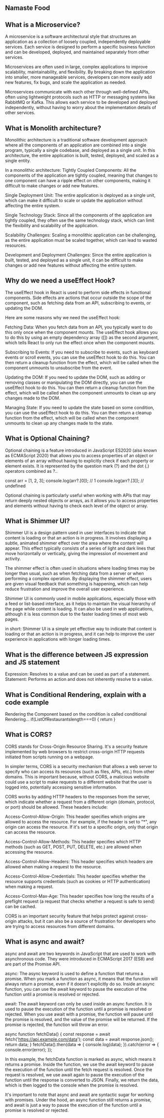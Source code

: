 ## Namaste Food


## What is a Microservice?
  
   A microservice is a software architectural style that structures an application as a collection of loosely coupled, independently deployable services. Each service is designed to perform a specific business function and can be developed, deployed, and maintained separately from other services.

   Microservices are often used in large, complex applications to improve scalability, maintainability, and flexibility. By breaking down the application into smaller, more manageable services, developers can more easily add new features, fix bugs, and scale the application as needed.

   Microservices communicate with each other through well-defined APIs, often using lightweight protocols such as HTTP or messaging systems like RabbitMQ or Kafka. This allows each service to be developed and deployed independently, without having to worry about the implementation details of other services.
  


## What is Monolith architecture?

  
   Monolithic architecture is a traditional software development approach where all the components of an application are combined into a single program, typically a single codebase, and deployed as a single unit. In this architecture, the entire application is built, tested, deployed, and scaled as a single entity.
   
 In a monolithic architecture:
    Tightly Coupled Components:
            All the components of the application are tightly coupled, meaning that changes to one component can have a ripple effect on other components, making it difficult to make changes or add new features.

   Single Deployment Unit: 
           The entire application is deployed as a single unit, which can make it difficult to scale or update the application without affecting the entire system.

   Single Technology Stack: 
          Since all the components of the application are tightly coupled, they often use the same technology stack, which can limit the flexibility and scalability of the application.

  Scalability Challenges:
          Scaling a monolithic application can be challenging, as the entire application must be scaled together, which can lead to wasted resources.

  Development and Deployment Challenges: 
          Since the entire application is built, tested, and deployed as a single unit, it can be difficult to make changes or add new features without affecting the entire system.



## Why do we need a useEffect Hook?

   
  The useEffect hook in React is used to perform side effects in functional components. Side effects are actions that occur 
  outside the scope of the component, such as fetching data from an API, subscribing to events, or updating the DOM.

  Here are some reasons why we need the useEffect hook:

   Fetching Data:
            When you fetch data from an API, you typically want to do this only once when the component mounts. 
            The useEffect hook allows you to do this by using an empty dependency array ([]) as the second argument, 
            which tells React to only run the effect once when the component mounts.

   Subscribing to Events:
            If you need to subscribe to events, such as keyboard events or scroll events, you can use the useEffect hook to do this. 
            You can then return a cleanup function from the effect, which will be called when the component unmounts to unsubscribe from the event.

   Updating the DOM:
            If you need to update the DOM, such as adding or removing classes or manipulating the DOM directly, 
            you can use the useEffect hook to do this. You can then return a cleanup function from the effect,
            which will be called when the component unmounts to clean up any changes made to the DOM.

   Managing State:
            If you need to update the state based on some condition, you can use the useEffect hook to do this. You can then return a
            cleanup function from the effect, which will be called when the component unmounts to clean up any changes made to the state.



## What is Optional Chaining?
   
    
  Optional chaining is a feature introduced in JavaScript ES2020 (also known as ECMAScript 2020) that allows you to access properties of
  an object or elements of an array without having to explicitly check if each property or element exists. It is represented by the question mark (?) and the dot (.) operators combined as ?..

   const arr = [1, 2, 3];
   console.log(arr?.[0]); // 1
    console.log(arr?.[3]); // undefined
   
  Optional chaining is particularly useful when working with APIs that may return deeply nested objects or arrays, as it allows you to access properties and elements without having to check each level of the object or array.



## What is Shimmer UI?
  Shimmer UI is a design pattern used in user interfaces to indicate that content is loading or that an action
  is in progress. It involves displaying a subtle, animated shimmer effect over the area where the content will appear.
  This effect typically consists of a series of light and dark lines that move horizontally or vertically, giving the impression of movement and activity.

 The shimmer effect is often used in situations where loading times may be longer than usual, 
 such as when fetching data from a server or when performing a complex operation. By displaying the shimmer effect,
 users are given visual feedback that something is happening, which can help reduce frustration and improve the overall user experience.

  Shimmer UI is commonly used in mobile applications, especially those with a feed or list-based interface, 
  as it helps to maintain the visual hierarchy of the page while content is loading. It can also be used in web applications, although it is less common due to the faster loading times of most web pages.

   in short:
    Shimmer UI is a simple yet effective way to indicate that content is loading or that an action is in progress, and it can help to improve the user experience in applications with longer loading times.




## What is the difference between JS expression and JS statement
   
  Expression:
        Resolves to a value and can be used as part of a statement.
   Statement: 
       Performs an action and does not inherently resolve to a value.



## What is Conditional Rendering, explain with a code example

  Rendering the Component based on the condition is called conditional Rendering...
      if(ListOfRestaurantslength===0)
          {
             return <Shimmer/>
          }

## What is CORS?

   CORS stands for Cross-Origin Resource Sharing. It's a security feature implemented by web browsers to restrict cross-origin HTTP requests initiated from scripts running on a webpage.

   In simpler terms, CORS is a security mechanism that allows a web server to specify who can access its resources (such as files, APIs, etc.) from other domains. 
   This is important because, without CORS, a malicious website could use a script to make requests to a different website that the user is logged into, potentially accessing sensitive information.

   CORS works by adding HTTP headers to the responses from the server, which indicate whether a request from a different origin (domain, protocol, or port) should be allowed. These headers include:

  Access-Control-Allow-Origin:
        This header specifies which origins are allowed to access the resource. For example, if the header is set to "*", any origin can access the resource. If it's set to a specific origin, only that origin can access the resource.

   Access-Control-Allow-Methods:
        This header specifies which HTTP methods (such as GET, POST, PUT, DELETE, etc.) are allowed when accessing the resource.

  Access-Control-Allow-Headers: 
        This header specifies which headers are allowed when making a request to the resource.

  Access-Control-Allow-Credentials: This header specifies whether the resource supports credentials (such as cookies or HTTP authentication) when making a request.

  Access-Control-Max-Age: 
      This header specifies how long the results of a preflight request (a request that checks whether a request is safe to send) can be cached.

   CORS is an important security feature that helps protect against cross-origin attacks, but it can also be a source of frustration for developers who are trying to access resources from different domains.



## What is async and await?

   async and await are two keywords in JavaScript that are used to work with asynchronous code. They were introduced in ECMAScript 2017 (ES8) and are part of the Promise API.

   async: 
        The async keyword is used to define a function that returns a promise. When you mark a function as async, it means that the function will always return a promise, even if it doesn't explicitly do so. Inside an async function, you can use the await keyword to pause the execution of the function until a promise is resolved or rejected.

  await: 
        The await keyword can only be used inside an async function. It is used to pause the execution of the function until a promise is resolved or rejected. When you use await with a promise, the function will pause until the promise is resolved, and the value of the promise will be returned. If the promise is rejected, the function will throw an error.

  async function fetchData() {
                const response = await fetch('https://api.example.com/data');
                const data = await response.json();
                return data;
         }
    fetchData().then(data => {
        console.log(data);
    }).catch(error => {
         console.error(error);
     });

   In this example, the fetchData function is marked as async, which means it returns a promise. Inside the function, 
   we use the await keyword to pause the execution of the function until the fetch request is resolved. Once the request
   is resolved, we use await again to pause the execution of the function until the response is converted to JSON. Finally, we return the data, which is then logged to the console when the promise is resolved.
   
  It's important to note that async and await are syntactic sugar for working with promises. Under the hood, an async 
  function still returns a promise, and await is just a way to pause the execution of the function until a promise is resolved or rejected.



